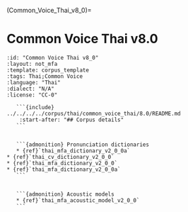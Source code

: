 
(Common_Voice_Thai_v8_0)=
# Common Voice Thai v8.0

``````{corpus} Common Voice Thai v8.0
:id: "Common Voice Thai v8_0"
:layout: not_mfa
:template: corpus_template
:tags: Thai;Common Voice
:language: "Thai"
:dialect: "N/A"
:license: "CC-0"

   ```{include} ../../../../corpus/thai/common_voice_thai/8.0/README.md
    :start-after: "## Corpus details"
   ```


   ```{admonition} Pronunciation dictionaries
   * {ref}`thai_mfa_dictionary_v2_0_0a`
* {ref}`thai_cv_dictionary_v2_0_0`
* {ref}`thai_mfa_dictionary_v2_0_0`
* {ref}`thai_mfa_dictionary_v2_0_0a`
   ```


   ```{admonition} Acoustic models
   * {ref}`thai_mfa_acoustic_model_v2_0_0`
   ```
``````
